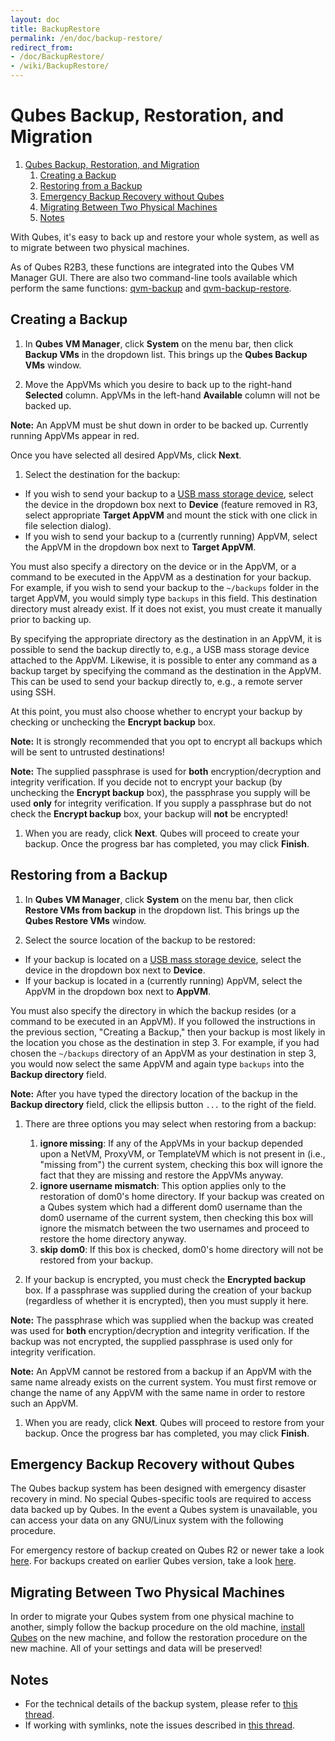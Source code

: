 ```yaml
---
layout: doc
title: BackupRestore
permalink: /en/doc/backup-restore/
redirect_from:
- /doc/BackupRestore/
- /wiki/BackupRestore/
---
```


Qubes Backup, Restoration, and Migration
========================================

1.  [Qubes Backup, Restoration, and Migration](#QubesBackupRestorationandMigration)
    1.  [Creating a Backup](#CreatingaBackup)
    2.  [Restoring from a Backup](#RestoringfromaBackup)
    3.  [Emergency Backup Recovery without Qubes](#EmergencyBackupRecoverywithoutQubes)
    4.  [Migrating Between Two Physical Machines](#MigratingBetweenTwoPhysicalMachines)
    5.  [Notes](#Notes)

With Qubes, it's easy to back up and restore your whole system, as well as to migrate between two physical machines.

As of Qubes R2B3, these functions are integrated into the Qubes VM Manager GUI. There are also two command-line tools available which perform the same functions: [qvm-backup](/en/doc/dom0-tools/qvm-backup/) and [qvm-backup-restore](/en/doc/dom0-tools/qvm-backup-restore/).

Creating a Backup
-----------------

1. In **Qubes VM Manager**, click **System** on the menu bar, then click **Backup VMs** in the dropdown list. This brings up the **Qubes Backup VMs** window.

1. Move the AppVMs which you desire to back up to the right-hand **Selected** column. AppVMs in the left-hand **Available** column will not be backed up.

  **Note:** An AppVM must be shut down in order to be backed up. Currently running AppVMs appear in red.

  Once you have selected all desired AppVMs, click **Next**.

1. Select the destination for the backup:

  - If you wish to send your backup to a [USB mass storage device](/en/doc/stick-mounting/), select the device in the dropdown box next to **Device** (feature removed in R3, select appropriate **Target AppVM** and mount the stick with one click in file selection dialog).
  - If you wish to send your backup to a (currently running) AppVM, select the AppVM in the dropdown box next to **Target AppVM**.

  You must also specify a directory on the device or in the AppVM, or a command to be executed in the AppVM as a destination for your backup. For example, if you wish to send your backup to the `~/backups` folder in the target AppVM, you would simply type `backups` in this field. This destination directory must already exist. If it does not exist, you must create it manually prior to backing up.

  By specifying the appropriate directory as the destination in an AppVM, it is possible to send the backup directly to, e.g., a USB mass storage device attached to the AppVM. Likewise, it is possible to enter any command as a backup target by specifying the command as the destination in the AppVM. This can be used to send your backup directly to, e.g., a remote server using SSH.

  At this point, you must also choose whether to encrypt your backup by checking or unchecking the **Encrypt backup** box.

  **Note:** It is strongly recommended that you opt to encrypt all backups which will be sent to untrusted destinations!

  **Note:** The supplied passphrase is used for **both** encryption/decryption and integrity verification. If you decide not to encrypt your backup (by unchecking the **Encrypt backup** box), the passphrase you supply will be used **only** for integrity verification. If you supply a passphrase but do not check the **Encrypt backup** box, your backup will **not** be encrypted!

1. When you are ready, click **Next**. Qubes will proceed to create your backup. Once the progress bar has completed, you may click **Finish**.

Restoring from a Backup
-----------------------

1. In **Qubes VM Manager**, click **System** on the menu bar, then click **Restore VMs from backup** in the dropdown list. This brings up the **Qubes Restore VMs** window.

1. Select the source location of the backup to be restored:

  - If your backup is located on a [USB mass storage device](/en/doc/stick-mounting/), select the device in the dropdown box next to **Device**.
  - If your backup is located in a (currently running) AppVM, select the AppVM in the dropdown box next to **AppVM**.

  You must also specify the directory in which the backup resides (or a command to be executed in an AppVM). If you followed the instructions in the previous section, "Creating a Backup," then your backup is most likely in the location you chose as the destination in step 3. For example, if you had chosen the `~/backups` directory of an AppVM as your destination in step 3, you would now select the same AppVM and again type `backups` into the **Backup directory** field.

  **Note:** After you have typed the directory location of the backup in the **Backup directory** field, click the ellipsis button `...` to the right of the field.

1. There are three options you may select when restoring from a backup:
    1.  **ignore missing**: If any of the AppVMs in your backup depended upon a NetVM, ProxyVM, or TemplateVM which is not present in (i.e., "missing from") the current system, checking this box will ignore the fact that they are missing and restore the AppVMs anyway.
    2.  **ignore username mismatch**: This option applies only to the restoration of dom0's home directory. If your backup was created on a Qubes system which had a different dom0 username than the dom0 username of the current system, then checking this box will ignore the mismatch between the two usernames and proceed to restore the home directory anyway.
    3.  **skip dom0**: If this box is checked, dom0's home directory will not be restored from your backup.

1. If your backup is encrypted, you must check the **Encrypted backup** box. If a passphrase was supplied during the creation of your backup (regardless of whether it is encrypted), then you must supply it here.

  **Note:** The passphrase which was supplied when the backup was created was used for **both** encryption/decryption and integrity verification. If the backup was not encrypted, the supplied passphrase is used only for integrity verification.

  **Note:** An AppVM cannot be restored from a backup if an AppVM with the same name already exists on the current system. You must first remove or change the name of any AppVM with the same name in order to restore such an AppVM.

1. When you are ready, click **Next**. Qubes will proceed to restore from your backup. Once the progress bar has completed, you may click **Finish**.

Emergency Backup Recovery without Qubes
---------------------------------------

The Qubes backup system has been designed with emergency disaster recovery in mind. No special Qubes-specific tools are required to access data backed up by Qubes. In the event a Qubes system is unavailable, you can access your data on any GNU/Linux system with the following procedure.

For emergency restore of backup created on Qubes R2 or newer take a look [here](/doc/BackupEmergencyRestoreV3/). For backups created on earlier Qubes version, take a look [here](/doc/BackupEmergencyRestoreV2/).

Migrating Between Two Physical Machines
---------------------------------------

In order to migrate your Qubes system from one physical machine to another, simply follow the backup procedure on the old machine, [install Qubes](/doc/QubesDownloads/) on the new machine, and follow the restoration procedure on the new machine. All of your settings and data will be preserved!

Notes
-----

-   For the technical details of the backup system, please refer to [this thread](https://groups.google.com/d/topic/qubes-devel/TQr_QcXIVww/discussion).
-   If working with symlinks, note the issues described in [this thread](https://groups.google.com/d/topic/qubes-users/EITd1kBHD30/discussion).

